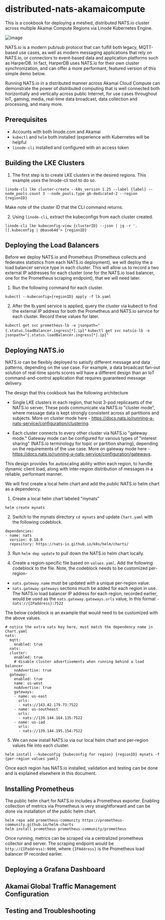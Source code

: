 # distributed-nats-akamaicompute

This is a cookbook for deploying a meshed, distributed NATS.io cluster across multiple Akamai Compute Regions via Linode Kubernetes Engine. 

![image](https://user-images.githubusercontent.com/19197357/225468591-5e601e39-3e74-4437-a175-4645a261be87.png)

NATS.io is a modern pub/sub protocol that can fulfill both legacy, MQTT-based use cases, as well as modern messaging applications that rely on NATS.io, or connectors to event-based data and application platforms such as HarperDB. In fact, HarperDB uses NATS.io for their own cluster synchronization, and can offer a more performant, featured version of this simple demo below.  

Running NATS.io in a distributed manner across Akamai Cloud Compute can demonstrate the power of distributed computing that is well connected both horizontially and vertically across public Internet, for use cases throughout IoT, gaming, media, real-time data broadcast, data collection and processing, and many more. 

## Prerequisites

* Accounts with both linode.com and Akamai
* `kubectl` and `helm` both installed (experience with Kubernetes will be helpful
* `linode-cli` installed and configured with an access token

## Building the LKE Clusters

1. The first step is to create LKE clusters in the desired regions. This example uses the linode-cli tool to do so. 

`linode-cli lke cluster-create --k8s_version 1.25 --label {label} --node_pools.count 3 --node_pools.type g6-dedicated-2 --region {regionID}`

Make note of the cluster ID that the CLI command returns. 

2. Using `linode-cli`, extract the kubeconfigs from each cluster created.

`linode-cli lke kubeconfig-view {clusterID} --json | jq -r '.[].kubeconfig | @base64d'> {regionID}`

## Deploying the Load Balancers

Before we deploy NATS.io and Prometheus (Prometheus collects and federates statistics from each NATS.io deployment), we will deploy the a load balancer service type in each cluster. This will allow us to record a two external IP addresses for each cluster (one for the NATS.io load balancer, one for the Prometheus scraping endpoint), that we will need later. 

1. Run the following command for each cluster.

`kubectl --kubeconfig={regionID} apply -f lb.yaml`

2. After the lb.yaml service is applied, query the cluster via kubectl to find the external IP address for both the Prometheus and NATS.io service for each cluster. Record these values for later.

```kubectl get svc prometheus-lb -o jsonpath="{.status.loadBalancer.ingress[*].ip}"```
```kubectl get svc natsio-lb -o jsonpath="{.status.loadBalancer.ingress[*].ip}"```

## Deploying NATS.io 

NATS.io can be flexibly deployed to satisify different message and data patterns, depending on the use case. For example, a data broadcast fan-out solution of real-time sports scores will have a different design than an IoT command-and-control application that requires guaranteed message delivery. 

The design that this cookbook has the following architecture

* Single LKE clusters in each region, that host 3-pod replicasets of the NATS.io server. These pods communicate via NATS.io "cluster mode", where message data is kept strongly consistent across all partitions and subjects. More on cluster mode here - https://docs.nats.io/running-a-nats-service/configuration/clustering. 

* Each cluster connects to every other cluster via NATS.io "gateway mode." Gateway mode can be configured for various types of "interest sharing" (NATS.io terminology for topic or partition sharing), depending on the requirements of the use case. More on gateway mode here - https://docs.nats.io/running-a-nats-service/configuration/gateways.

This design provides for autoscaling ability within each region, to handle dynamic client load, along with inter-region distribution of messages in a reliable, performant manner. 

We will first create a local helm chart and add the public NATS.io helm chart as a dependency. 

1. Create a local helm chart labeled "mynats"

`helm create mynats`

2. Switch to the mynats directory `cd mynats` and update `Chart.yaml` with the following codeblock.

```
dependencies:
- name: nats
  version: 0.18.0
  repository: https://nats-io.github.io/k8s/helm/charts/
```
3. Run `helm dep update` to pull down the NATS.io helm chart locally. 

4. Create a region-specific file based on `values.yaml`. Add the following codeblock to the file. Note, the codeblock needs to be customized per-region-

* `nats.gateway.name` must be updated with a unique per-region value. 
* `nats.gateway.gateways` sections much be added for each region in use. The NATS.io load balancer IP address for each region, recorded earlier, would be used as the `nats.gateway.gateways.urls` value, in this format `- nats://{IPaddress}:7522`

The below codeblock is an example that would need to be customized with the above values. 

```
# notice the extra nats key here, must match the dependency name in Chart.yaml
nats:
  mqtt:
    enabled: true
  nats:
  cluster:
    enabled: true
    # disable cluster advertisements when running behind a load balancer
    noAdvertise: true
  gateway:
    enabled: true
    name: us-west
    noAdvertise: true
    gateways:
    - name: us-east
      urls:
      - nats://143.42.179.73:7522
    - name: us-southeast
      urls:
      - nats://139.144.164.135:7522
    - name: us-iad
      urls:
      - nats://139.144.195.154:7522
 ```
 5. We can now install NATS.io via our local helm chart and per-region values file into each cluster. 

```
helm install --kubeconfig {kubeconfig for region} {regionID} mynats -f {per-region values yaml}
```

Once each region has NATS.io installed, validation and testing can be done and is explained elsewhere in this document. 

## Installing Prometheus

The public helm chart for NATS.io includes a Prometheus exporter. Enabling collection of metrics via Prometheus is very straightforward and can be done via installation of the public helm chart.

```
helm repo add prometheus-community https://prometheus-community.github.io/helm-charts
helm install prometheus prometheus-community/prometheus   
```

Once running, metrics can be scraped via a centralized prometheus collector and server. The scraping endpoint would be ```http://{IPaddress):9090```, where `{IPAddress}` is the Prometheus load balancer IP recorded earlier. 

## Deploying a Grafana Dashboard 

## Akamai Global Traffic Management Configuration

## Testing and Troubleshooting
 







